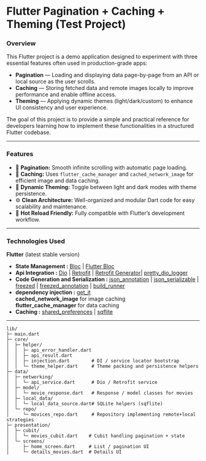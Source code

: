 # Flutter Pagination + Caching + Theming (Test Project)

### Overview  
This Flutter project is a demo application designed to experiment with three essential features often used in production-grade apps:  
- **Pagination** — Loading and displaying data page-by-page from an API or local source as the user scrolls.  
- **Caching** — Storing fetched data and remote images locally to improve performance and enable offline access.  
- **Theming** — Applying dynamic themes (light/dark/custom) to enhance UI consistency and user experience.

The goal of this project is to provide a simple and practical reference for developers learning how to implement these functionalities in a structured Flutter codebase.

---

### Features  
- 📜 **Pagination:** Smooth infinite scrolling with automatic page loading.  
- 💾 **Caching:** Uses `flutter_cache_manager` and `cached_network_image` for efficient image and data caching.  
- 🎨 **Dynamic Theming:** Toggle between light and dark modes with theme persistence.  
- ⚙️ **Clean Architecture:** Well-organized and modular Dart code for easy scalability and maintenance.  
- 🚀 **Hot Reload Friendly:** Fully compatible with Flutter’s development workflow.

---

### Technologies Used  
**Flutter** (latest stable version)
* **State Management :** [Bloc](https://pub.dev/packages/bloc) | [Flutter Bloc](https://pub.dev/packages/flutter_bloc)
* **Api Integration :** [Dio](https://pub.dev/packages/dio) | [Retrofit](https://pub.dev/packages/retrofit) | [Retrofit Generator](https://pub.dev/packages/retrofit_generator)| [pretty_dio_logger](https://pub.dev/packages/pretty_dio_logger)<br>
* **Code Generation and Serialization :** [json_annotation](https://pub.dev/packages/json_annotation) | [json_serializable](https://pub.dev/packages/json_serializable) | [freezed](https://pub.dev/packages/freezed) | [freezed_annotation](https://pub.dev/packages/freezed_annotation) | [build_runner](https://pub.dev/packages/build_runner)<br>
* **dependency injection :** [get_it](https://pub.dev/packages/get_it)<br>
**cached_network_image** for image caching  
**flutter_cache_manager** for data caching
* **Caching :** [shared_preferences](https://pub.dev/packages/shared_preferences) | [sqflite](https://pub.dev/packages/sqflite)<br>

---


```
lib/
├─ main.dart
├─ core/
│  ├─ helper/
│  │  ├─ api_error_handler.dart
│  │  ├─ api_result.dart
│  │  ├─ injection.dart        # DI / service locator bootstrap
│  │  └─ theme_helper.dart     # Theme packing and persistence helpers
├─ data/
│  ├─ networking/
│  │  └─ api_service.dart      # Dio / Retrofit service
│  ├─ model/
│  │  └─ movie_response.dart   # Response / model classes for movies
│  ├─ local_data/
│  │  └─ local_data_source.dart# SQLite helpers (sqflite)
│  └─ repo/
│     └─ movices_repo.dart     # Repository implementing remote+local strategies
├─ presentation/
│  ├─ cubit/
│  │  └─ movies_cubit.dart    # Cubit handling pagination + state
│  └─ screens/
│     ├─ home_screen.dart     # List / pagination UI
│     └─ details_movies.dart  # Details UI
```



